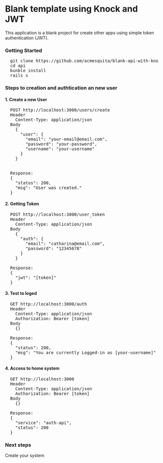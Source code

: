 # Blank template using Knock and JWT

This application is a blank project for create other apps using simple token authentication (JWT).

### Getting Started
<pre>
  git clone https://github.com/acmesquita/blank-api-with-knock/ api
  cd api
  bunble install
  rails s
</pre>

### Steps to creation and authtication an new user

#### 1. Create a new User

<pre>
  POST http://localhost:3000/users/create
  Header 
    Content-Type: application/json
  Body
    {
      "user": {
        "email": "your-email@email.com",
        "password": "your-password",
        "username": "your-username"
      }
    }
    
    
  Response:
  {
    "status": 200,
    "msg": "User was created."
  }
</pre>

#### 2. Getting Token

<pre>
  POST http://localhost:3000/user_token
  Header 
    Content-Type: application/json
  Body
    {
      "auth": {
        "email": "catharina@email.com",
        "password": "12345678"
      }
    }
    
  Response:
  {
    "jwt": "[token]"
  }
</pre>

#### 3. Test to loged

<pre>
  GET http://localhost:3000/auth
  Header 
    Content-Type: application/json
    Authorization: Bearer [token]
  Body
    {}
    
  Response:
  {
    "status": 200,
    "msg": "You are currently Logged-in as [your-username]"
  }
</pre>

#### 4. Access to home system

<pre>
  GET http://localhost:3000
  Header 
    Content-Type: application/json
    Authorization: Bearer [token]
  Body
    {}
    
  Response:
  {
    "service": "auth-api",
    "status": 200
  }
</pre>


### Next steps

  Create your system
